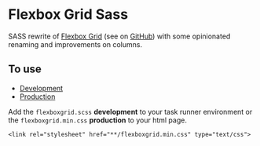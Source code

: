 # Flexbox Grid Sass

SASS rewrite of [Flexbox Grid](http://flexboxgrid.com/) (see on [GitHub](https://github.com/kristoferjoseph/flexboxgrid)) with some opinionated renaming and improvements on columns.

## To use
* [Development](https://github.com/JohanMouchet/flexboxgrid-sass/blob/master/assets/src/scss/flexboxgrid.scss)
* [Production](https://github.com/JohanMouchet/flexboxgrid-sass/blob/master/assets/dist/css/flexboxgrid.min.css)

Add the `flexboxgrid.scss` __development__ to your task runner environment or the `flexboxgrid.min.css` __production__ to your html page.

```
<link rel="stylesheet" href="**/flexboxgrid.min.css" type="text/css">
```
